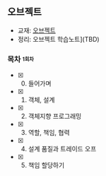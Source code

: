 ## 오브젝트

- 교재:  [오브젝트](https://www.aladin.co.kr/shop/wproduct.aspx?ItemId=193681076)
- 정리:  오브젝트 학습노트](TBD)

### 목차 <sub><sup>1회차</sup></sub>

- [x] 0. 들어가며
- [x] 1. 객체, 설계
- [x] 2. 객체지향 프로그래밍
- [x] 3. 역할, 책임, 협력
- [x] 4. 설계 품질과 트레이드 오프
- [x] 5. 책임 할당하기
